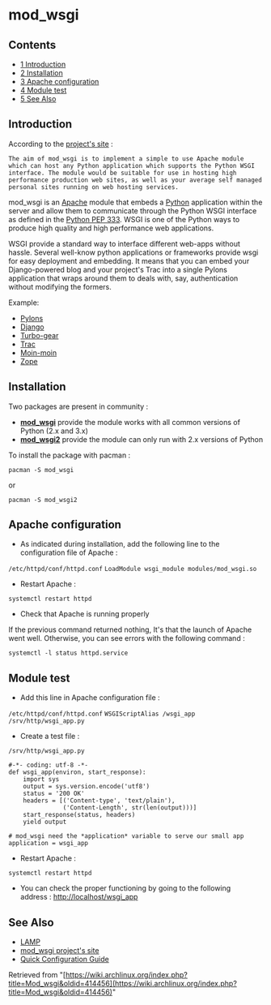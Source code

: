 # mod_wsgi

## Contents

*   [1 Introduction](#Introduction)
*   [2 Installation](#Installation)
*   [3 Apache configuration](#Apache_configuration)
*   [4 Module test](#Module_test)
*   [5 See Also](#See_Also)

## Introduction

According to the [project's site](http://code.google.com/p/modwsgi/) :

	The aim of mod_wsgi is to implement a simple to use Apache module which can host any Python application which supports the Python WSGI interface. The module would be suitable for use in hosting high performance production web sites, as well as your average self managed personal sites running on web hosting services.

mod_wsgi is an [Apache](/index.php/Apache "Apache") module that embeds a [Python](http://www.python.org) application within the server and allow them to communicate through the Python WSGI interface as defined in the [Python PEP 333](http://www.python.org/dev/peps/pep-0333/). WSGI is one of the Python ways to produce high quality and high performance web applications.

WSGI provide a standard way to interface different web-apps without hassle. Several well-know python applications or frameworks provide wsgi for easy deployment and embedding. It means that you can embed your Django-powered blog and your project's Trac into a single Pylons application that wraps around them to deals with, say, authentication without modifying the formers.

Example:

*   [Pylons](http://www.pylonsproject.org/)
*   [Django](http://www.djangoproject.com/)
*   [Turbo-gear](http://turbogears.org/)
*   [Trac](http://trac.edgewall.org/)
*   [Moin-moin](http://moinmo.in/)
*   [Zope](http://www.zope.org/)

## Installation

Two packages are present in community :

*   **[mod_wsgi](https://www.archlinux.org/packages/?name=mod_wsgi)** provide the module works with all common versions of Python (2.x and 3.x)
*   **[mod_wsgi2](https://www.archlinux.org/packages/?name=mod_wsgi2)** provide the module can only run with 2.x versions of Python

To install the package with pacman :

```
pacman -S mod_wsgi

```

or

```
pacman -S mod_wsgi2

```

## Apache configuration

*   As indicated during installation, add the following line to the configuration file of Apache :

 `/etc/httpd/conf/httpd.conf`  `LoadModule wsgi_module modules/mod_wsgi.so` 

*   Restart Apache :

```
systemctl restart httpd

```

*   Check that Apache is running properly

If the previous command returned nothing, It's that the launch of Apache went well. Otherwise, you can see errors with the following command :

```
systemctl -l status httpd.service

```

## Module test

*   Add this line in Apache configuration file :

 `/etc/httpd/conf/httpd.conf`  `WSGIScriptAlias /wsgi_app /srv/http/wsgi_app.py` 

*   Create a test file :

 `/srv/http/wsgi_app.py` 

```
#-*- coding: utf-8 -*-
def wsgi_app(environ, start_response):
    import sys
    output = sys.version.encode('utf8')
    status = '200 OK'
    headers = [('Content-type', 'text/plain'),
               ('Content-Length', str(len(output)))]
    start_response(status, headers)
    yield output

# mod_wsgi need the *application* variable to serve our small app
application = wsgi_app
```

*   Restart Apache :

```
systemctl restart httpd

```

*   You can check the proper functioning by going to the following address : [http://localhost/wsgi_app](http://localhost/wsgi_app)

## See Also

*   [LAMP](/index.php/LAMP "LAMP")
*   [mod_wsgi project's site](http://code.google.com/p/modwsgi/)
*   [Quick Configuration Guide](http://code.google.com/p/modwsgi/wiki/QuickConfigurationGuide)

Retrieved from "[https://wiki.archlinux.org/index.php?title=Mod_wsgi&oldid=414456](https://wiki.archlinux.org/index.php?title=Mod_wsgi&oldid=414456)"